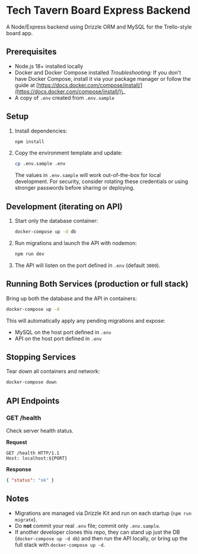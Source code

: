 # Tech Tavern Board Express Backend

A Node/Express backend using Drizzle ORM and MySQL for the Trello-style board app.

## Prerequisites

* Node.js 18+ installed locally
* Docker and Docker Compose installed
  *Troubleshooting:* If you don't have Docker Compose, install it via your package manager or follow the guide at [https://docs.docker.com/compose/install/](https://docs.docker.com/compose/install/)\_
* A copy of `.env` created from `.env.sample`

## Setup

1. Install dependencies:

   ```bash
   npm install
   ```
2. Copy the environment template and update:

   ```bash
   cp .env.sample .env
   ```

   The values in `.env.sample` will work out-of-the-box for local development. For security, consider rotating these credentials or using stronger passwords before sharing or deploying.

## Development (iterating on API)

1. Start only the database container:

   ```bash
   docker-compose up -d db
   ```
2. Run migrations and launch the API with nodemon:

   ```bash
   npm run dev
   ```
3. The API will listen on the port defined in `.env` (default `3009`).

## Running Both Services (production or full stack)

Bring up both the database and the API in containers:

```bash
docker-compose up -d
```

This will automatically apply any pending migrations and expose:

* MySQL on the host port defined in `.env`
* API on the host port defined in `.env`

## Stopping Services

Tear down all containers and network:

```bash
docker-compose down
```

## API Endpoints

### GET /health

Check server health status.

**Request**

```http
GET /health HTTP/1.1
Host: localhost:${PORT}
```

**Response**

```json
{ "status": "ok" }
```

## Notes

* Migrations are managed via Drizzle Kit and run on each startup (`npm run migrate`).
* Do **not** commit your real `.env` file; commit only `.env.sample`.
* If another developer clones this repo, they can stand up just the DB (`docker-compose up -d db`) and then run the API locally, or bring up the full stack with `docker-compose up -d`.
